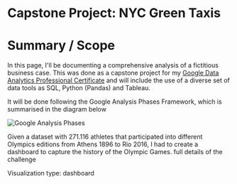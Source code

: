 # Capstone Project: NYC Green Taxis

# Summary / Scope

In this page, I'll be documenting a comprehensive analysis of a fictitious business case. This was done as a capstone project for my [Google Data Analytics Professional Certificate](https://www.credly.com/earner/earned/share/8c3b6269-5e44-40d0-be37-e3f9c8e8f3da) and will include the use of a diverse set of data tools as SQL, Python (Pandas) and Tableau.

It will be done following the Google Analysis Phases Framework, which is summarised in the diagram below

![Google Analysis Phases](https://miro.medium.com/max/1200/1*Z7x7l5YL4WbHkxQckLSXlA.png)

Given a dataset with 271.116 athletes that participated into different Olympics editions from Athens 1896 to Rio 2016, I had to create a dashboard to capture the history of the Olympic Games. full details of the challenge

Visualization type: dashboard
